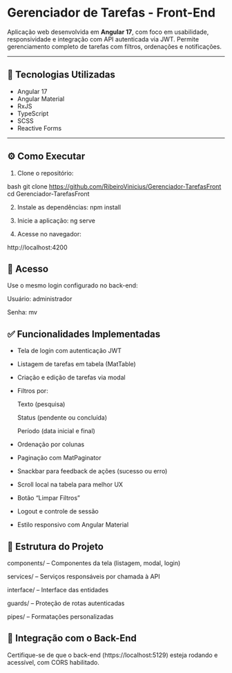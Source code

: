 # Gerenciador de Tarefas - Front-End

Aplicação web desenvolvida em **Angular 17**, com foco em usabilidade, responsividade e integração com API autenticada via JWT. Permite gerenciamento completo de tarefas com filtros, ordenações e notificações.

---

## 🚀 Tecnologias Utilizadas

- Angular 17
- Angular Material
- RxJS
- TypeScript
- SCSS
- Reactive Forms

---

## ⚙️ Como Executar

1. Clone o repositório:

bash
git clone https://github.com/RibeiroVinicius/Gerenciador-TarefasFront
cd Gerenciador-TarefasFront

2. Instale as dependências:
npm install

3. Inicie a aplicação:
ng serve

4. Acesse no navegador:

http://localhost:4200


## 🔐 Acesso
Use o mesmo login configurado no back-end:

Usuário: administrador

Senha: mv


## ✅ Funcionalidades Implementadas
- Tela de login com autenticação JWT

- Listagem de tarefas em tabela (MatTable)

- Criação e edição de tarefas via modal

- Filtros por:

  Texto (pesquisa)

  Status (pendente ou concluída)

  Período (data inicial e final)

- Ordenação por colunas

- Paginação com MatPaginator

- Snackbar para feedback de ações (sucesso ou erro)

- Scroll local na tabela para melhor UX

- Botão “Limpar Filtros”

- Logout e controle de sessão

- Estilo responsivo com Angular Material


## 📁 Estrutura do Projeto
components/ – Componentes da tela (listagem, modal, login)

services/ – Serviços responsáveis por chamada à API

interface/ – Interface das entidades

guards/ – Proteção de rotas autenticadas

pipes/ – Formatações personalizadas


## 🔗 Integração com o Back-End
Certifique-se de que o back-end (https://localhost:5129) esteja rodando e acessível, com CORS habilitado.
